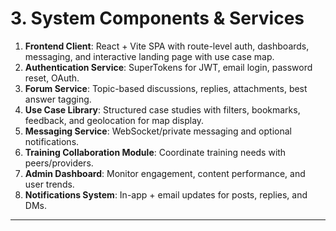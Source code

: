 # 3. System Components & Services

1. **Frontend Client**: React + Vite SPA with route-level auth, dashboards, messaging, and interactive landing page with use case map.
2. **Authentication Service**: SuperTokens for JWT, email login, password reset, OAuth.
3. **Forum Service**: Topic-based discussions, replies, attachments, best answer tagging.
4. **Use Case Library**: Structured case studies with filters, bookmarks, feedback, and geolocation for map display.
5. **Messaging Service**: WebSocket/private messaging and optional notifications.
6. **Training Collaboration Module**: Coordinate training needs with peers/providers.
7. **Admin Dashboard**: Monitor engagement, content performance, and user trends.
8. **Notifications System**: In-app + email updates for posts, replies, and DMs.

---